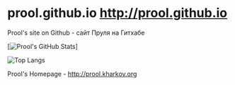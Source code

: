 # prool.github.io http://prool.github.io

Prool's site on Github - сайт Пруля на Гитхабе

[![Prool's GitHub Stats](https://github-readme-stats.vercel.app/api?username=prool&show_icons=true)]

![Top Langs](https://github-readme-stats.vercel.app/api/top-langs/?username=prool&hide_progress=false)

Prool's Homepage - http://prool.kharkov.org
